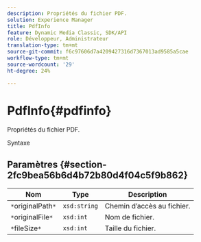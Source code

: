 ```yaml
---
description: Propriétés du fichier PDF.
solution: Experience Manager
title: PdfInfo
feature: Dynamic Media Classic, SDK/API
role: Développeur, Administrateur
translation-type: tm+mt
source-git-commit: f6c97606d7a4209427316d7367013ad9585a5cae
workflow-type: tm+mt
source-wordcount: '29'
ht-degree: 24%

---
```



# PdfInfo{#pdfinfo}

Propriétés du fichier PDF.

Syntaxe

## Paramètres {#section-2fc9bea56b6d4b72b80d4f04c5f9b862}

| Nom | Type | Description |
|---|---|---|
| `*`originalPath`*` | `xsd:string` | Chemin d’accès au fichier. |
| `*`originalFile`*` | `xsd:int` | Nom de fichier. |
| `*`fileSize`*` | `xsd:int` | Taille du fichier. |

